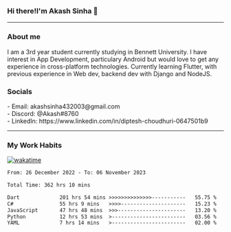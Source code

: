 <h3>Hi there!I'm Akash Sinha 👋</h3>

--- 

<h3>About me</h3>
I am a 3rd year student currently studying in Bennett University. I have interest in App Development, particulary Android but would love to get any experience in cross-platform technologies. Currently learning Flutter, with previous experience in Web dev, backend dev with Django and NodeJS.

<h3>Socials</h3>
 - Email: akashsinha432003@gmail.com<br>
 - Discord: @Akash#8760<br>
 - LinkedIn: https://www.linkedin.com/in/diptesh-choudhuri-0647501b9<br>


---

<h3>My Work Habits</h3>

[![wakatime](https://wakatime.com/badge/user/938b2951-49cf-4810-9b9e-c17cde3d3343.svg)](https://wakatime.com/@938b2951-49cf-4810-9b9e-c17cde3d3343)

<!--START_SECTION:waka-->

```txt
From: 26 December 2022 - To: 06 November 2023

Total Time: 362 hrs 10 mins

Dart             201 hrs 54 mins >>>>>>>>>>>>>>-----------   55.75 %
C#               55 hrs 9 mins   >>>>---------------------   15.23 %
JavaScript       47 hrs 48 mins  >>>----------------------   13.20 %
Python           12 hrs 53 mins  >------------------------   03.56 %
YAML             7 hrs 14 mins   >------------------------   02.00 %
```

<!--END_SECTION:waka-->

